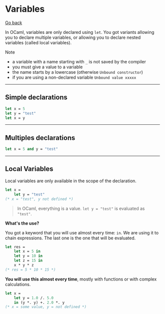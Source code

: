 # Variables

[Go back](../index.md#basic-concepts)

In OCaml, variables are only declared using `let`. You got variants allowing you to declare multiple variables, or allowing you to declare nested variables (called local variables).

Note

* a variable with a name starting with `_` is not saved by the compiler
* you must give a value to a variable
* the name starts by a lowercase (otherwise `Unbound constructor`)
* if you are using a non-declared variable `Unbound value xxxxx`

<hr class="sl">

## Simple declarations

```ocaml
let x = 5
let y = "test"
let x = y
```

<hr class="sl">

## Multiples declarations

```ocaml
let x = 5 and y = "test"
```

<hr class="sl">

## Local Variables

Local variables are only available in the scope of the declaration.

```ocaml
let x =
	let y = "test"
(* x = "test", y not defined *)
```

> In OCaml, everything is a value. `let y = "test"` is evaluated as `"test"`.

**What's the use?**

You got a keyword that you will use almost every time: `in`. We are using it to chain expressions. The last one is the one that will be evaluated.

```ocaml
let res =
	let x = 5 in
	let y = 10 in
	let z = 15 in
	x * y * z
(* res = 5 * 10 * 15 *)
```

**You will use this almost every time**, mostly with functions or with complex calculations.

```ocaml
let x =
	let y = 1.0 /. 5.0
	in (y *. y) +. 2.0 *. y
(* x = some value, y = not defined *)
```